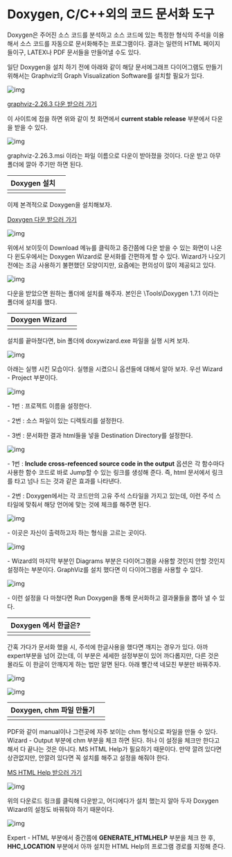 #  Doxygen, C/C++외의 코드 문서화 도구

 Doxygen은 주어진 소스 코드를 분석하고 소스 코드에 있는 특정한 형식의 주석을 이용해서 소스 코드를 자동으로 문서화해주는 프로그램이다. 결과는 일련의 HTML 페이지들이구, LATEX나 PDF 문서들을 만들어낼 수도 있다.

 일단 Doxygen을 설치 하기 전에 아래와 같이 해당 문서에그래프 다이어그램도 만들기 위해서는 Graphviz의 Graph Visualization Software를 설치할 필요가 있다. 

![img](./images/127CDD0E4CA06EBC2D)

[graphviz-2.26.3 다운 받으러 가기](http://www.graphviz.org/Download_windows.php)

이 사이트에 접을 하면 위와 같이 첫 화면에서 **current stable release** 부분에서 다운을 받을 수 있다.

![img](./images/1721540B4CA06ECA5D)

 graphviz-2.26.3.msi 이라는 파일 이름으로 다운이 받아졌을 것이다. 다운 받고 아무 폴더에 깔아 주기만 하면 된다.

| **Doxygen 설치** |      |
| ---------------- | ---- |
|                  |      |

이제 본격적으로 Doxygen을 설치해보자. 

[Doxygen 다운 받으러 가기](http://www.stack.nl/~dimitri/doxygen/)

![img](./images/1854961F4CA06F845A)

위에서 보이듯이 Download 메뉴를 클릭하고 중간쯤에 다운 받을 수 있는 화면이 나온다 윈도우에서는 Doxygen Wizard로 문서화를 간편하게 할 수 있다. Wizard가 나오기 전에는 조금 사용하기 불편했던 모양이지만, 요즘에는 편의성이 많이 제공되고 있다. 

![img](./images/112651034CA06FE8BD)

다운을 받았으면 원하는 폴더에 설치를 해주자. 본인은 \Tools\Doxygen 1.7.1 이라는 폴더에 설치를 했다. 

| **Doxygen Wizard** |      |
| ------------------ | ---- |
|                    |      |

 설치를 끝마쳤다면, bin 폴더에 doxywizard.exe 파일을 실행 시켜 보자. 

![img](./images/14101F0B4CA070C584)

아래는 실행 시킨 모습이다. 실행을 시켰으니 옵션들에 대해서 알아 보자. 우선 Wizard - Project 부분이다.

![img](./images/176012164CA071715E)

 \- 1번 : 프로젝트 이름을 설정한다. 

 \- 2번 : 소스 파일이 있는 디렉토리를 설정한다. 

 \- 3번 : 문서화한 결과 html들을 넣을 Destination Directory를 설정한다. 

![img](./images/1115CD284CA0720E5F)

\- 1번 : **Include cross-refeenced source code in the output** 옵션은 각 함수마다 사용한 함수 코드로 바로 Jump할 수 있는 링크를 생성해 준다. 즉, html 문서에서 링크를 타고 넘나 드는 것과 같은 효과를 나타낸다.

 \- 2번 : Doxygen에서는 각 코드만의 고유 주석 스타일을 가지고 있는데, 이런 주석 스타일에 맞춰서 해당 언어에 맞는 것에 체크를 해주면 된다. 

![img](./images/112BDB1D4CA072C735)

 \- 이곳은 자신이 출력하고자 하는 형식을 고르는 곳이다. 

![img](./images/1562F10E4CA0730E3D)

 \- Wizard의 마지막 부분인 Diagrams 부분은 다이어그램을 사용할 것인지 안할 것인지 설정하는 부분이다. GraphViz를 설치 했다면 이 다이어그램을 사용할 수 있다.

![img](./images/11515D264CA073A682)

 \- 이런 설정을 다 마쳤다면 Run Doxygen을 통해 문서화하고 결과물들을 뽑아 낼 수 있다.

| **Doxygen 에서 한글은?** |      |
| ------------------------ | ---- |
|                          |      |

 간혹 가다가 문서화 했을 시, 주석에 한글사용을 했다면 깨지는 경우가 있다. 아까 expert부분을 넘어 갔는데, 이 부분은 세세한 설정부분이 있어 까다롭지만, 다른 것은 몰라도 이 한글이 안깨지게 하는 법만 알면 된다. 아래 빨간색 네모친 부분만 바꿔주자.

![img](./images/125D07264CA075B959)

![img](./images/205D07264CA075B95A)



| **Doxygen, chm 파일 만들기** |      |
| ---------------------------- | ---- |
|                              |      |

 PDF와 같이 manual이나 그런곳에 자주 보이는 chm 형식으로 파일을 만들 수 있다. Wizard - Output 부분에 chm 부분을 체크 하면 된다. 허나 이 설정을 체크만 한다고 해서 다 끝나는 것은 아니다. MS HTML Help가 필요하기 때문이다. 만약 깔려 있다면 상관없지만, 안깔려 있다면 꼭 설치를 해주고 설정을 해줘야 한다. 

[MS HTML Help 받으러 가기](http://msdn.microsoft.com/en-us/library/ms669985.aspx)

![img](./images/191E48174CA076B07D)

위의 다운로드 링크를 클릭해 다운받고, 어디에다가 설치 했는지 알아 두자 Doxygen Wizard의 설정도 바꿔줘야 하기 때문이다.

![img](./images/16619C194CA0770B9E)

Expert - HTML 부분에서 중간쯤에 **GENERATE_HTMLHELP** 부분을 체크 한 후, **HHC_LOCATION** 부분에서 아까 설치한 HTML Help의 프로그램 경로를 지정해 준다.

